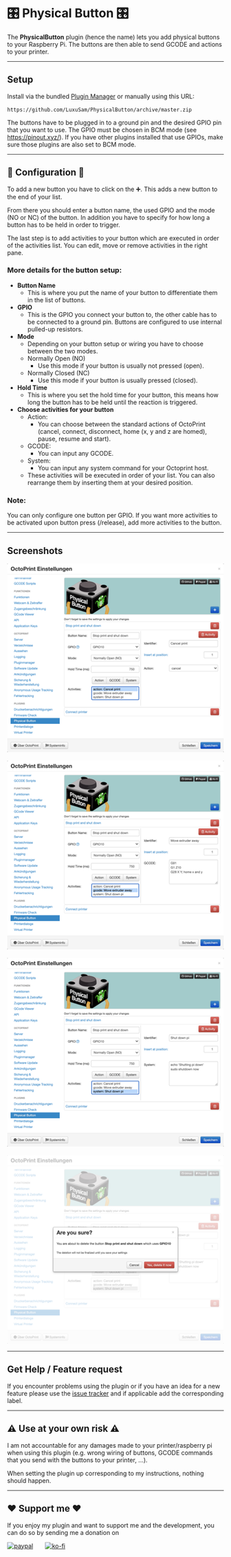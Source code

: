 # 🎛 Physical Button 🎛

The **PhysicalButton** plugin (hence the name) lets you add physical buttons to your Raspberry Pi.
The buttons are then able to send GCODE and actions to your printer.

---
## Setup
Install via the bundled [Plugin Manager](https://docs.octoprint.org/en/master/bundledplugins/pluginmanager.html)
or manually using this URL:

    https://github.com/LuxuSam/PhysicalButton/archive/master.zip

The buttons have to be plugged in to a ground pin and the desired GPIO pin that you want to use.
The GPIO must be chosen in BCM mode (see <https://pinout.xyz/>).
If you have other plugins installed that use GPIOs, make sure those plugins are also set to BCM mode.

---
## 🔧 Configuration 🔧
To add a new button you have to click on the ➕. This adds a new button to the end of your list.

From there you should enter a button name, the used GPIO and the mode (NO or NC) of the button.
In addition you have to specify for how long a button has to be held in order to trigger.

The last step is to add activities to your button which are executed in order of the activities list.
You can edit, move or remove activities in the right pane.

### More details for the button setup:
* **Button Name**
  * This is where you put the name of your button to differentiate them in the list of buttons.
* **GPIO**
  * This is the GPIO you connect your button to, the other cable has to be connected to a ground pin. Buttons are configured to use internal pulled-up resistors.
* **Mode**
  * Depending on your button setup or wiring you have to choose between the two modes.
  * Normally Open (NO)
    * Use this mode if your button is usually not pressed (open).
  * Normally Closed (NC)
    * Use this mode if your button is usually pressed (closed).
* **Hold Time**
  * This is where you set the hold time for your button, this means how long the button has to be held until the reaction is triggered.
* **Choose activities for your button**
  * Action:
    * You can choose between the standard actions of OctoPrint (cancel, connect, disconnect, home (x, y and z are homed), pause, resume and start).
  * GCODE:
    * You can input any GCODE.
  * System:
    * You can input any system command for your Octoprint host.
  * These activities will be executed in order of your list. You can also rearrange them by inserting them at your desired position.

### Note:
You can only configure one button per GPIO.
If you want more activities to be activated upon button press (/release), add more activities to the button.

---
## Screenshots
![Action activity](/assets/img/plugins/physicalbutton/PhysicalButton_action.png)</br></br>
![GCODE activity](/assets/img/plugins/physicalbutton/PhysicalButton_gcode.png)</br></br>
![System activity](/assets/img/plugins/physicalbutton/PhysicalButton_system.png)</br></br>
![Delete Button](/assets/img/plugins/physicalbutton/PhysicalButton_delete.png)

---
## Get Help / Feature request
If you encounter problems using the plugin or if you have an idea for a new feature please use the [issue tracker](https://github.com/LuxuSam/PhysicalButton/issues) and if applicable add the corresponding label.

---
## ⚠️ Use at your own risk ⚠️
I am not accountable for any damages made to your printer/raspberry pi when using this plugin (e.g. wrong wiring
of buttons, GCODE commands that you send with the buttons to your printer, ...).

When setting the plugin up corresponding to my instructions, nothing should happen.

---
## ❤️ Support me ❤️
If you enjoy my plugin and want to support me and the development, you can do so by sending me a donation on</br>

[![paypal](https://www.paypalobjects.com/webstatic/de_DE/i/de-pp-logo-100px.png)](https://www.paypal.com/paypalme/luxusam3d)&emsp;&emsp;[![ko-fi](https://uploads-ssl.webflow.com/5c14e387dab576fe667689cf/5c91bddac6c3aa6b3718fd86_kofisvglofo.svg)](https://ko-fi.com/C0C14BZCR)
